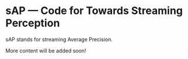# sAP &mdash; Code for Towards Streaming Perception

sAP stands for streaming Average Precision.

More content will be added soon!
